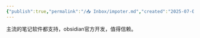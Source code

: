 ```yaml
---
{"publish":true,"permalink":"/📥 Inbox/impoter.md","created":"2025-07-09","modified":"2025-07-09","published":"2025-07-09T18:47:15.333+08:00","tags":["obsidian插件"],"cssclasses":""}
---
```



主流的笔记软件都支持，obsidian官方开发，值得信赖。

